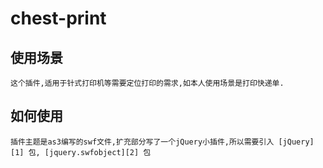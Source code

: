 # chest-print
## 使用场景
    这个插件,适用于针式打印机等需要定位打印的需求,如本人使用场景是打印快递单.
## 如何使用
    插件主题是as3编写的swf文件,扩充部分写了一个jQuery小插件,所以需要引入 [jQuery][1] 包, [jquery.swfobject][2] 包






[1]: http://jquery.com/        "jQuery"
[2]: http://jquery.thewikies.com/swfobject/  "jquery.swfobject"
